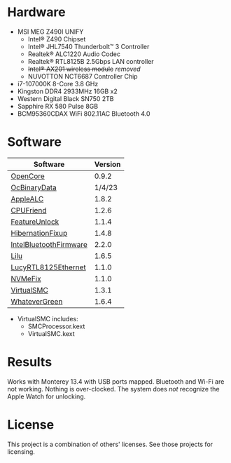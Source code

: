 # Hardware
* MSI MEG Z490I UNIFY
  * Intel® Z490 Chipset
  * Intel® JHL7540 Thunderbolt™ 3 Controller
  * Realtek® ALC1220 Audio Codec
  * Realtek® RTL8125B 2.5Gbps LAN controller
  * ~~Intel® AX201 wireless module~~ *removed*
  * NUVOTTON NCT6687 Controller Chip
* i7-107000K 8-Core 3.8 GHz
* Kingston DDR4 2933MHz 16GB x2
* Western Digital Black SN750 2TB
* Sapphire RX 580 Pulse 8GB
* BCM95360CDAX WiFi 802.11AC Bluetooth 4.0

# Software
Software | Version
-------- | -------
[OpenCore](https://github.com/acidanthera/OpenCorePkg) | 0.9.2
[OcBinaryData](https://github.com/acidanthera/OcBinaryData) | 1/4/23
[AppleALC](https://github.com/acidanthera/AppleALC) | 1.8.2
[CPUFriend](https://github.com/acidanthera/CPUFriend) | 1.2.6
[FeatureUnlock](https://github.com/acidanthera/FeatureUnlock) | 1.1.4
[HibernationFixup](https://github.com/acidanthera/HibernationFixup) | 1.4.8
[IntelBluetoothFirmware](https://github.com/OpenIntelWireless/IntelBluetoothFirmware) | 2.2.0
[Lilu](https://github.com/acidanthera/Lilu) | 1.6.5
[LucyRTL8125Ethernet](https://github.com/Mieze/LucyRTL8125Ethernet) | 1.1.0
[NVMeFix](https://github.com/acidanthera/NVMeFix) | 1.1.0
[VirtualSMC](https://github.com/acidanthera/VirtualSMC) | 1.3.1
[WhateverGreen](https://github.com/acidanthera/WhateverGreen) | 1.6.4

* VirtualSMC includes:
  * SMCProcessor.kext
  * VirtualSMC.kext

# Results
Works with Monterey 13.4 with USB ports mapped. Bluetooth and Wi-Fi are not working. Nothing is over-clocked. The system does *not* recognize the Apple Watch for unlocking.

# License
This project is a combination of others' licenses. See those projects for licensing.
